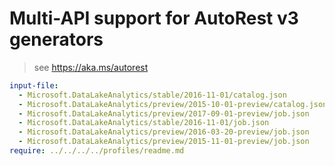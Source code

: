 # Multi-API support for AutoRest v3 generators

> see https://aka.ms/autorest

``` yaml $(enable-multi-api)
input-file:
  - Microsoft.DataLakeAnalytics/stable/2016-11-01/catalog.json
  - Microsoft.DataLakeAnalytics/preview/2015-10-01-preview/catalog.json
  - Microsoft.DataLakeAnalytics/preview/2017-09-01-preview/job.json
  - Microsoft.DataLakeAnalytics/stable/2016-11-01/job.json
  - Microsoft.DataLakeAnalytics/preview/2016-03-20-preview/job.json
  - Microsoft.DataLakeAnalytics/preview/2015-11-01-preview/job.json
require: ../../../../profiles/readme.md
```
